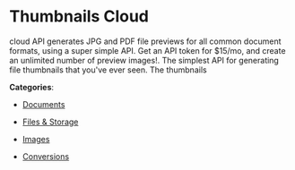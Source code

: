 # Thumbnails Cloud


cloud API generates JPG and PDF file previews for all common document formats, using a super simple API. Get an API token for $15/mo, and create an unlimited number of preview images!.  The simplest API for generating file thumbnails that you've ever seen. The thumbnails



**Categories**:

- [Documents](https://github.com/apis-list/apis-list#documents)

- [Files & Storage](https://github.com/apis-list/apis-list#files-and-storage)

- [Images](https://github.com/apis-list/apis-list#images)

- [Conversions](https://github.com/apis-list/apis-list#conversions)



